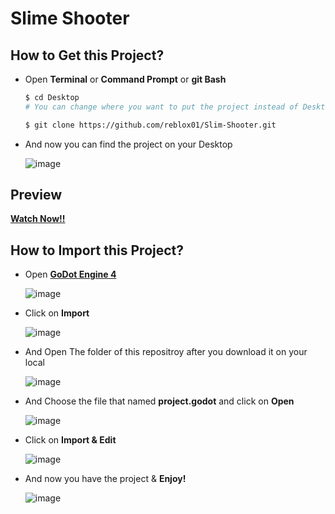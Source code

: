 # Slime Shooter


## How to Get this Project?
* Open **Terminal** or **Command Prompt** or **git Bash**
  
  ```sh
  $ cd Desktop
  # You can change where you want to put the project instead of Desktop
  ```
  ```sh
  $ git clone https://github.com/reblox01/Slim-Shooter.git
  ```
* And now you can find the project on your Desktop
  
  ![image](https://github.com/reblox01/Slime-Shooter/assets/74146687/aea6aac2-025d-432e-b699-d5c9b0914ae6)

## Preview
  **[Watch Now!!](https://vimeo.com/912051494)**

## How to Import this Project?

* Open **[GoDot Engine 4](https://godotengine.org/download/)**
  
  ![image](https://github.com/reblox01/Slim-Shooter/assets/74146687/89f4a2c3-c743-4170-a5ea-8c10d6aab2c9)


* Click on **Import**
  
  ![image](https://github.com/reblox01/Slim-Shooter/assets/74146687/1f5053a4-f77e-48eb-9550-405f5bee2d69)


 * And Open The folder of this repositroy after you download it on your local
   
   ![image](https://github.com/reblox01/Slim-Shooter/assets/74146687/b3aff36d-6f69-4941-bf68-36d60dd3c32f)


* And Choose the file that named **project.godot** and click on **Open**
  
  ![image](https://github.com/reblox01/Slim-Shooter/assets/74146687/80617c61-0584-4df1-b95d-fa7767c7d88f)


* Click on **Import & Edit**
  
  ![image](https://github.com/reblox01/Slim-Shooter/assets/74146687/c11c4936-2412-4d2c-a804-aec8abee6136)


* And now you have the project & **Enjoy!**
  
  ![image](https://github.com/reblox01/Slim-Shooter/assets/74146687/c853bad1-1abc-4259-9adb-729ab6f9dd39)


